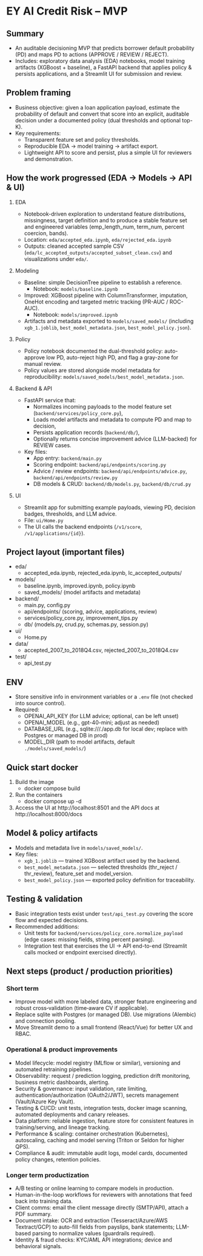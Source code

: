 # EY AI Credit Risk – MVP

## Summary
- An auditable decisioning MVP that predicts borrower default probability (PD) and maps PD to actions (APPROVE / REVIEW / REJECT).
- Includes: exploratory data analysis (EDA) notebooks, model training artifacts (XGBoost + baseline), a FastAPI backend that applies policy & persists applications, and a Streamlit UI for submission and review.

## Problem framing
- Business objective: given a loan application payload, estimate the probability of default and convert that score into an explicit, auditable decision under a documented policy (dual thresholds and optional top-K).
- Key requirements:
  - Transparent feature set and policy thresholds.
  - Reproducible EDA → model training → artifact export.
  - Lightweight API to score and persist, plus a simple UI for reviewers and demonstration.

## How the work progressed (EDA → Models → API & UI)
1. EDA
   - Notebook-driven exploration to understand feature distributions, missingness, target definition and to produce a stable feature set and engineered variables (emp_length_num, term_num, percent coercion, bands).
   - Location: `eda/accepted_eda.ipynb`, `eda/rejected_eda.ipynb`
   - Outputs: cleaned accepted sample CSV (`eda/lc_accepted_outputs/accepted_subset_clean.csv`) and visualizations under `eda/`.

2. Modeling
   - Baseline: simple DecisionTree pipeline to establish a reference.
     - Notebook: `models/baseline.ipynb`
   - Improved: XGBoost pipeline with ColumnTransformer, imputation, OneHot encoding and targeted metric tracking (PR-AUC / ROC-AUC).
     - Notebook: `models/improved.ipynb`
   - Artifacts and metadata exported to `models/saved_models/` (including `xgb_1.joblib`, `best_model_metadata.json`, `best_model_policy.json`).

3. Policy
   - Policy notebook documented the dual-threshold policy: auto-approve low PD, auto-reject high PD, and flag a gray-zone for manual review.
   - Policy values are stored alongside model metadata for reproducibility: `models/saved_models/best_model_metadata.json`.

4. Backend & API
   - FastAPI service that:
     - Normalizes incoming payloads to the model feature set (`backend/services/policy_core.py`),
     - Loads model artifacts and metadata to compute PD and map to decision,
     - Persists application records (`backend/db/`),
     - Optionally returns concise improvement advice (LLM-backed) for REVIEW cases.
   - Key files:
     - App entry: `backend/main.py`
     - Scoring endpoint: `backend/api/endpoints/scoring.py`
     - Advice / review endpoints: `backend/api/endpoints/advice.py`, `backend/api/endpoints/review.py`
     - DB models & CRUD: `backend/db/models.py`, `backend/db/crud.py`

5. UI
   - Streamlit app for submitting example payloads, viewing PD, decision badges, thresholds, and LLM advice.
   - File: `ui/Home.py`
   - The UI calls the backend endpoints (`/v1/score`, `/v1/applications/{id}`).

## Project layout (important files)
- eda/
  - accepted_eda.ipynb, rejected_eda.ipynb, lc_accepted_outputs/
- models/
  - baseline.ipynb, improved.ipynb, policy.ipynb
  - saved_models/ (model artifacts and metadata)
- backend/
  - main.py, config.py
  - api/endpoints/ (scoring, advice, applications, review)
  - services/policy_core.py, improvement_tips.py
  - db/ (models.py, crud.py, schemas.py, session.py)
- ui/
  - Home.py
- data/
  - accepted_2007_to_2018Q4.csv, rejected_2007_to_2018Q4.csv
- test/
  - api_test.py

## ENV
- Store sensitive info in environment variables or a `.env` file (not checked into source control).
- Required:
  - OPENAI_API_KEY (for LLM advice; optional, can be left unset)
  - OPENAI_MODEL (e.g., gpt-40-mini; adjust as needed)
  - DATABASE_URL (e.g., sqlite:///./app.db for local dev; replace with Postgres or managed DB in prod)
  - MODEL_DIR (path to model artifacts, default `./models/saved_models/`)

## Quick start docker
1. Build the image
   - docker compose build
2. Run the containers
   - docker compose up -d
3. Access the UI at http://localhost:8501 and the API docs at http://localhost:8000/docs


## Model & policy artifacts
- Models and metadata live in `models/saved_models/`.
- Key files:
  - `xgb_1.joblib` — trained XGBoost artifact used by the backend.
  - `best_model_metadata.json` — selected thresholds (thr_reject / thr_review), feature_set and model_version.
  - `best_model_policy.json` — exported policy definition for traceability.

## Testing & validation
- Basic integration tests exist under `test/api_test.py` covering the score flow and expected decisions.
- Recommended additions:
  - Unit tests for `backend/services/policy_core.normalize_payload` (edge cases: missing fields, string percent parsing).
  - Integration test that exercises the UI → API end-to-end (Streamlit calls mocked or endpoint exercised directly).

## Next steps (product / production priorities)
### Short term
- Improve model with more labeled data, stronger feature engineering and robust cross‑validation (time‑aware CV if applicable).
- Replace sqlite with Postgres (or managed DB). Use migrations (Alembic) and connection pooling.
- Move Streamlit demo to a small frontend (React/Vue) for better UX and RBAC.

### Operational & product improvements
- Model lifecycle: model registry (MLflow or similar), versioning and automated retraining pipelines.
- Observability: request / prediction logging, prediction drift monitoring, business metric dashboards, alerting.
- Security & governance: input validation, rate limiting, authentication/authorization (OAuth2/JWT), secrets management (Vault/Azure Key Vault).
- Testing & CI/CD: unit tests, integration tests, docker image scanning, automated deployments and canary releases.
- Data platform: reliable ingestion, feature store for consistent features in training/serving, and lineage tracking.
- Performance & scaling: container orchestration (Kubernetes), autoscaling, caching and model serving (Triton or Seldon for higher QPS).
- Compliance & audit: immutable audit logs, model cards, documented policy changes, retention policies.

### Longer term productization
- A/B testing or online learning to compare models in production.
- Human-in-the-loop workflows for reviewers with annotations that feed back into training data.
- Client comms: email the client message directly (SMTP/API), attach a PDF summary.
- Document intake: OCR and extraction (Tesseract/Azure/AWS Textract/GCP) to auto-fill fields from payslips, bank statements; LLM-based parsing to normalize values (guardrails required).
- Identity & fraud checks: KYC/AML API integrations; device and behavioral signals.